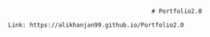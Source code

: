                                                           # Portfolio2.0

                  Link: https://alikhanjan99.github.io/Portfolio2.0
